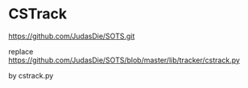 # CSTrack
https://github.com/JudasDie/SOTS.git

replace 
https://github.com/JudasDie/SOTS/blob/master/lib/tracker/cstrack.py

by cstrack.py 












